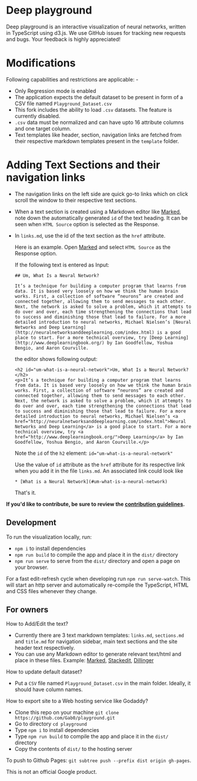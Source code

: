 # Deep playground

Deep playground is an interactive visualization of neural networks, written in
TypeScript using d3.js. We use GitHub issues for tracking new requests and bugs.
Your feedback is highly appreciated!

# Modifications

Following capabilities and restrictions are applicable: -

 - Only Regression mode is enabled
 - The application expects the default dataset to be present in form of a CSV file named `Playground_Dataset.csv`
 - This fork includes the ability to load `.csv` datasets. The feature is currently disabled.
 - `.csv` data must be normalized and can have upto 16 attribute columns and one target column.
 - Text templates like header, section, navigation links are fetched from their respective markdown templates present in the `template` folder.

# Adding Text Sections and their navigation links

- The navigation links on the left side are quick go-to links which on click scroll the window to their respective text sections.
- When a text section is created using a Markdown editor like [Marked](https://marked.js.org/demo/), note down the automatically generated `id` of the text heading. It can be seen when `HTML Source` option is selected as the Response.
- In `links.md`, use the id of the text section as the `href` attribute.

    Here is an example. Open [Marked](https://marked.js.org/demo/) and select `HTML Source` as the Response option.
    
    If the following text is entered as Input:

    ```
    ## Um, What Is a Neural Network?

    It’s a technique for building a computer program that learns from data. It is based very loosely on how we think the human brain works. First, a collection of software “neurons” are created and connected together, allowing them to send messages to each other. Next, the network is asked to solve a problem, which it attempts to do over and over, each time strengthening the connections that lead to success and diminishing those that lead to failure. For a more detailed introduction to neural networks, Michael Nielsen’s [Neural Networks and Deep Learning](http://neuralnetworksanddeeplearning.com/index.html) is a good place to start. For a more technical overview, try [Deep Learning](http://www.deeplearningbook.org/) by Ian Goodfellow, Yoshua Bengio, and Aaron Courville.
    ```

    the editor shows following output:
    ```
    <h2 id="um-what-is-a-neural-network">Um, What Is a Neural Network?</h2>
    <p>It’s a technique for building a computer program that learns from data. It is based very loosely on how we think the human brain works. First, a collection of software “neurons” are created and connected together, allowing them to send messages to each other. Next, the network is asked to solve a problem, which it attempts to do over and over, each time strengthening the connections that lead to success and diminishing those that lead to failure. For a more detailed introduction to neural networks, Michael Nielsen’s <a href="http://neuralnetworksanddeeplearning.com/index.html">Neural Networks and Deep Learning</a> is a good place to start. For a more technical overview, try <a href="http://www.deeplearningbook.org/">Deep Learning</a> by Ian Goodfellow, Yoshua Bengio, and Aaron Courville.</p>
    ```

    Note the `id` of the `h2` element: `id="um-what-is-a-neural-network"`

    Use the value of `id` attribute as the `href` attribute for its respective link when you add it in the file `links.md`.
    An associated link could look like 

    `* [What is a Neural Network](#um-what-is-a-neural-network)`

    That's it.

**If you'd like to contribute, be sure to review the [contribution guidelines](CONTRIBUTING.md).**

## Development

To run the visualization locally, run:
- `npm i` to install dependencies
- `npm run build` to compile the app and place it in the `dist/` directory
- `npm run serve` to serve from the `dist/` directory and open a page on your browser.

For a fast edit-refresh cycle when developing run `npm run serve-watch`.
This will start an http server and automatically re-compile the TypeScript,
HTML and CSS files whenever they change.

## For owners

How to Add/Edit the text?

- Currently there are 3 text markdown templates: `links.md`, `sections.md` and `title.md` for navigation sidebar, main text sections and the site header text respectively.
- You can use any Markdown editor to generate relevant text/html and place in these files. Example: [Marked](https://marked.js.org/demo/), [Stackedit](https://stackedit.io/app), [Dillinger](https://dillinger.io/)

How to update default dataset?

- Put a `CSV` file named `Playground_Dataset.csv` in the main folder. Ideally, it should have column names.

How to export site to a Web hosting service like Godaddy?

- Clone this repo on your machine `git clone https://github.com/Gab0/playground.git`
- Go to directory `cd playground`
- Type `npm i` to install dependencies
- Type `npm run build` to compile the app and place it in the `dist/` directory
- Copy the contents of `dist/` to the hosting server

To push to Github Pages: `git subtree push --prefix dist origin gh-pages`.

This is not an official Google product.
